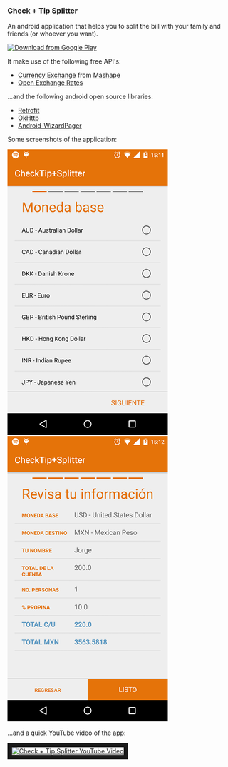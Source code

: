 ###  Check + Tip Splitter

An android application that helps you to split the bill with your family and friends (or whoever you want).

[![Download from Google Play](https://developer.android.com/images/brand/en_app_rgb_wo_45.png)](https://play.google.com/store/apps/details?id=com.checktipsplitter)

It make use of the following free API's:

- [Currency Exchange](https://www.mashape.com/fyhao/currency-exchange) from [Mashape](https://www.mashape.com)
- [Open Exchange Rates](https://openexchangerates.org)

...and the following android open source libraries:

- [Retrofit](http://square.github.io/retrofit/)
- [OkHttp](http://square.github.io/okhttp/)
- [Android-WizardPager](https://github.com/romannurik/Android-WizardPager)

Some screenshots of the application:

![Image](https://raw.githubusercontent.com/lalongooo/checktipsplitter/master/screenshots/Screenshot_2015-07-23-15-11-54.png)
![Image](https://raw.githubusercontent.com/lalongooo/checktipsplitter/master/screenshots/Screenshot_2015-07-23-15-12-16.png)

...and a quick YouTube video of the app:

<a href="http://www.youtube.com/watch?feature=player_embedded&v=FfP3DCReYnU
" target="_blank"><img src="http://img.youtube.com/vi/FfP3DCReYnU/0.jpg" 
alt="Check + Tip Splitter YouTube Video" width="500" height="360" border="10" /></a>
